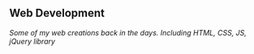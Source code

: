 ## Web Development
*Some of my web creations back in the days. Including HTML, CSS, JS, jQuery library*